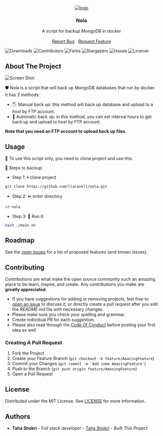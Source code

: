 <br/>
<p align="center">
  <a href="https://github.com/llaravell/nola">
    <img src="https://socialify.git.ci/llaravell/nola/image?description=1&font=Inter&forks=1&issues=1&language=1&name=1&owner=1&pattern=Circuit%20Board&pulls=1&stargazers=1&theme=Light" alt="logo" />
  </a>

  <h3 align="center">Nola</h3>

  <p align="center">
    A script for backup MongoDB in docker
    <br/>
    <br/>
    <a href="https://github.com/llaravell/nola/issues">Report Bug</a>
    .
    <a href="https://github.com/llaravell/nola/issues">Request Feature</a>
  </p>
</p>

![Downloads](https://img.shields.io/github/downloads/llaravell/nola/total) ![Contributors](https://img.shields.io/github/contributors/llaravell/nola?color=dark-green) ![Forks](https://img.shields.io/github/forks/llaravell/nola?style=social) ![Stargazers](https://img.shields.io/github/stars/llaravell/nola?style=social) ![Issues](https://img.shields.io/github/issues/llaravell/nola) ![License](https://img.shields.io/github/license/llaravell/nola) 

## About The Project

![Screen Shot](https://s8.uupload.ir/files/screenshot_from_2024-03-05_11-57-47_m0yj.png)

🛡 Nola is a script that will back up MongoDB databases that run by docker.
It has 2 methods:
* 🖐 Manual back up: this method will back up database and upload to a host by FTP account.
* 🔨 Automatic back up: in this method, you can set interval hours to get back up and upload to host by FTP account.

**Note that you need an FTP account to upload back up files.**


## Usage

🚀 To use this script only, you need to clone project and use this.

🐾 Steps to backup:

* Step 1: 🌀 clone project

```sh
git clone https://github.com/llaravell/nola.git
```
* Step 2: ⏩ enter directory
```sh
cd nola
```
* Step 3: 🏃 Run it:
```sh
bash ./main.sh
```

## Roadmap

See the [open issues](https://github.com/llaravell/nola/issues) for a list of proposed features (and known issues).

## Contributing

Contributions are what make the open source community such an amazing place to be learn, inspire, and create. Any contributions you make are **greatly appreciated**.
* If you have suggestions for adding or removing projects, feel free to [open an issue](https://github.com/llaravell/nola/issues/new) to discuss it, or directly create a pull request after you edit the *README.md* file with necessary changes.
* Please make sure you check your spelling and grammar.
* Create individual PR for each suggestion.
* Please also read through the [Code Of Conduct](https://github.com/llaravell/nola/blob/main/CODE_OF_CONDUCT.md) before posting your first idea as well.

### Creating A Pull Request

1. Fork the Project
2. Create your Feature Branch (`git checkout -b feature/AmazingFeature`)
3. Commit your Changes (`git commit -m 'Add some AmazingFeature'`)
4. Push to the Branch (`git push origin feature/AmazingFeature`)
5. Open a Pull Request

## License

Distributed under the MIT License. See [LICENSE](https://github.com/llaravell/nola/blob/master/LICENSE) for more information.

## Authors

* **Taha Shokri** - *Full stack developer* - [Taha Shokri](https://github.com/llaravell/) - *Built This Project*
